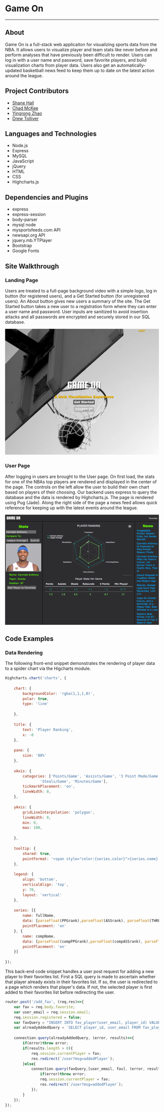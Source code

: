 # Game On
---

## About
Game On is a full-stack web applicaiton for visualizing sports data from the NBA. It allows users to visualize player and team stats like never before and perform analyses that have previously been difficult to render. Users can log in with a user name and password, save favorite players, and build visualization charts from player data.
Users also get an automatically-updated basketball news feed to keep them up to date on the latest action around the league.
## Project Contributors
* <a href="https://github.com/cshall13">Shane Hall</a>
* <a href="https://github.com/chadm9">Chad McKee</a>
* <a href="https://github.com/VinozzZ">Yingrong Zhao</a>
* <a href="https://github.com/henaege">Drew Tolliver</a>

## Languages and Technologies
* Node.js
* Express
* MySQL
* JavaScript
* jQuery
* HTML
* CSS
* Highcharts.js


## Dependencies and Plugins
* express
* express-session
* body-parser
* mysql node
* mysportsfeeds.com API
* newsapi.org API
* jquery.mb.YTPlayer
* Bootstrap
* Google Fonts


## Site Walkthrough

### Landing Page
Users are treated to a full-page background video with a simple logo, log in button (for registered users), and a Get Started button (for unregistered users). An About button gives new users a summary of the site.
The Get Started button takes a new user to a registration form where they can enter a user name and password. User inputs are sanitized to avoid insertion attacks and all passwords are encrypted and securely stored in our SQL database.
<p align='center'>
    <img src="./public/images/index.png"/></img>
</p>

### User Page
After logging in users are brought to the User page. On first load, the stats for one of the NBAs top players are rendered and displayed in the center of the page. The controls on the left allow the user to build their own chart based on players of their choosing.
Our backend uses express to query the database and the data is rendered by Highcharts.js. The page is rendered using Pug (Jade).
Along the right side of the page a news feed allows quick reference for keeping up with the latest events around the league.
<p align='center'>
    <img src="./public/images/user.png" /></img>
</p>


## Code Examples


### Data Rendering


The following front-end snippet demonstrates the rendering of player data
to a spider chart via the Higcharts module.

```JavaScript
Highcharts.chart('charts', {

    chart: {
        backgroundColor: 'rgba(1,1,1,0)',
        polar: true,
        type: 'line'

    },

    title: {
        text: 'Player Ranking',
        x: -0
    },

    pane: {
        size: '80%'
    },

    xAxis: {
        categories: ['Points/Game', 'Assists/Game', '3 Point Made/Game', 'Rebounds/Game',
                'Steals/Game', 'Minutes/Game'],
        tickmarkPlacement: 'on',
        lineWidth: 0,
    },

    yAxis: {
        gridLineInterpolation: 'polygon',
        lineWidth: 0,
        min: 0,
        max: 100,
        
    },

    tooltip: {
        shared: true,
        pointFormat: '<span style="color:{series.color}">{series.name}: <b>{point.y:,.0f}%</b><br/>'
    },

    legend: {
        align: 'bottom',
        verticalAlign: 'top',
        y: 70,
        layout: 'vertical'
    },

    series: [{
        name: fullName,
        data: [parseFloat(PPGrank),parseFloat(ASSrank), parseFloat(THREErank), parseFloat(REBrank), parseFloat(STLrank), parseFloat(MINrank)],
        pointPlacement: 'on'
    }, {
        name: compName,
        data: [parseFloat(compPPGrank),parseFloat(compASSrank), parseFloat(compTHREErank), parseFloat(compREBrank), parseFloat(compSTLrank), parseFloat(compMINrank)],
        pointPlacement: 'on'
    }]

});
```

This back-end code snippet handles a user post request for adding a new player to their 
favorites list.  First a SQL query is made to ascertain whether that player already exists in their
favorites list.  If so, the user is redirected to a page which renders that player's data.  If not,
the selected player is first added to their favorites list before redirecting the user.


```JavaScript
router.post('/add_fav', (req,res)=>{
    var fav = req.body.favorite;
    var user_email = req.session.email;
    req.session.registered = false;
    var favQuery = "INSERT INTO fav_player(user_email, player_id) VALUES (?, ?);";
    var alreadyAddedQuery = `SELECT player_id, user_email FROM fav_player WHERE user_email = '${user_email}' AND player_id = '${fav}';`;

    connection.query(alreadyAddedQuery, (error, results)=>{
        if(error)throw error;
        if(results.length > 0){
            req.session.currentPlayer = fav;
            res.redirect(`/user?msg=addedPlayer`);
        }else{
            connection.query(favQuery,[user_email, fav], (error, results)=>{
                if(error)throw error;
                req.session.currentPlayer = fav;
                res.redirect(`/user?msg=addedPlayer`);
            });
        }
    });
});
```

<br>

